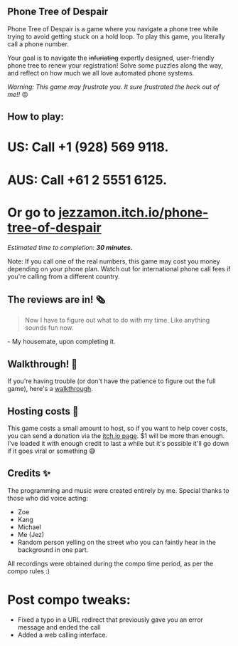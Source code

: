 ## Phone Tree of Despair

Phone Tree of Despair is a game where you navigate a phone tree while trying to avoid getting stuck on a hold loop. To play this game, you literally call a phone number.

Your goal is to navigate the ~~infuriating~~ expertly designed, user-friendly phone tree to renew your registration! Solve some puzzles along the way, and reflect on how much we all love automated phone systems.

*Warning: This game may frustrate you. It sure frustrated the heck out of me!!* 😡

## How to play:

# US: Call **+1 (928) 569 9118**.
# AUS: Call **+61 2 5551 6125**.
# Or go to [jezzamon.itch.io/phone-tree-of-despair](https://jezzamon.itch.io/phone-tree-of-despair)

*Estimated time to completion:* ***30 minutes.***

Note: If you call one of the real numbers, this game may cost you money depending on your phone plan. Watch out for international phone call fees if you're calling from a different country.

## The reviews are in! 🗞

> Now I have to figure out what to do with my time. Like anything sounds fun now.

\- My housemate, upon completing it.

## Walkthrough! 🐾

If you're having trouble (or don't have the patience to figure out the full game), here's a [walkthrough](https://github.com/Jezzamonn/LD47/blob/master/dialog/walkthrough.md).

## Hosting costs 💸

This game costs a small amount to host, so if you want to help cover costs, you can send a donation via the [itch.io page](https://jezzamon.itch.io/phone-tree-of-despair). $1 will be more than enough. I've loaded it with enough credit to last a while but it's possible it'll go down if it goes viral or something 😅

## Credits ✨
The programming and music were created entirely by me. Special thanks to those who did voice acting:

- Zoe
- Kang
- Michael
- Me (Jez)
- Random person yelling on the street who you can faintly hear in the background in one part.

All recordings were obtained during the compo time period, as per the compo rules :)

# Post compo tweaks:

- Fixed a typo in a URL redirect that previously gave you an error message and ended the call
- Added a web calling interface.